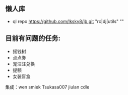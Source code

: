 ## 懒人库
* ql repo https://github.com/lksky8/jb.git "rc|dj|utils" ""

## 目前有问题的任务:
* 摇钱树
* 点点券
* 宠汪汪兑换
* 提额
* 女装盲盒

集成：wen smiek Tsukasa007 jiulan cdle
